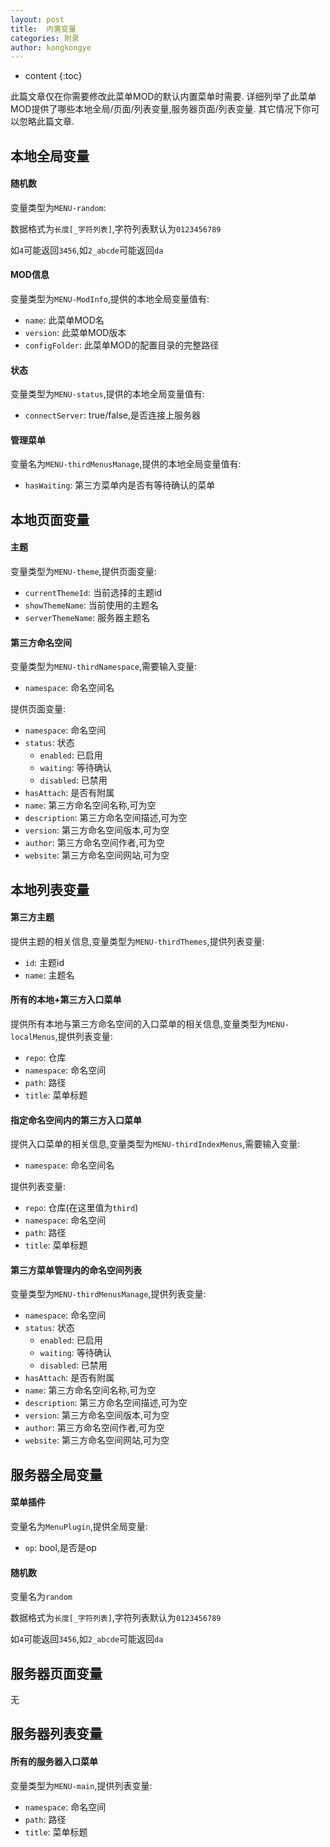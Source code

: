 ```yaml
---
layout: post
title:  内置变量
categories: 附录
author: kongkongye
---
```


* content
{:toc}

此篇文章仅在你需要修改此菜单MOD的默认内置菜单时需要.
详细列举了此菜单MOD提供了哪些本地全局/页面/列表变量,服务器页面/列表变量.
其它情况下你可以忽略此篇文章.




## 本地全局变量

#### 随机数
变量类型为`MENU-random`:

数据格式为`长度[_字符列表]`,字符列表默认为`0123456789`

如`4`可能返回`3456`,如`2_abcde`可能返回`da`

#### MOD信息
变量类型为`MENU-ModInfo`,提供的本地全局变量值有:

* `name`: 此菜单MOD名
* `version`: 此菜单MOD版本
* `configFolder`: 此菜单MOD的配置目录的完整路径

#### 状态
变量类型为`MENU-status`,提供的本地全局变量值有:

* `connectServer`: true/false,是否连接上服务器

#### 管理菜单
变量名为`MENU-thirdMenusManage`,提供的本地全局变量值有:

* `hasWaiting`: 第三方菜单内是否有等待确认的菜单

## 本地页面变量

#### 主题
变量类型为`MENU-theme`,提供页面变量:

* `currentThemeId`: 当前选择的主题id
* `showThemeName`: 当前使用的主题名
* `serverThemeName`: 服务器主题名

#### 第三方命名空间
变量类型为`MENU-thirdNamespace`,需要输入变量:

* `namespace`: 命名空间名

提供页面变量:

* `namespace`: 命名空间
* `status`: 状态
    * `enabled`: 已启用
    * `waiting`: 等待确认
    * `disabled`: 已禁用
* `hasAttach`: 是否有附属
* `name`: 第三方命名空间名称,可为空
* `description`: 第三方命名空间描述,可为空
* `version`: 第三方命名空间版本,可为空
* `author`: 第三方命名空间作者,可为空
* `website`: 第三方命名空间网站,可为空

## 本地列表变量

#### 第三方主题
提供主题的相关信息,变量类型为`MENU-thirdThemes`,提供列表变量:

* `id`: 主题id
* `name`: 主题名

#### 所有的本地+第三方入口菜单
提供所有本地与第三方命名空间的入口菜单的相关信息,变量类型为`MENU-localMenus`,提供列表变量:

* `repo`: 仓库
* `namespace`: 命名空间
* `path`: 路径
* `title`: 菜单标题

#### 指定命名空间内的第三方入口菜单
提供入口菜单的相关信息,变量类型为`MENU-thirdIndexMenus`,需要输入变量:

* `namespace`: 命名空间名

提供列表变量:

* `repo`: 仓库(在这里值为`third`)
* `namespace`: 命名空间
* `path`: 路径
* `title`: 菜单标题

#### 第三方菜单管理内的命名空间列表
变量类型为`MENU-thirdMenusManage`,提供列表变量:

* `namespace`: 命名空间
* `status`: 状态
    * `enabled`: 已启用
    * `waiting`: 等待确认
    * `disabled`: 已禁用
* `hasAttach`: 是否有附属
* `name`: 第三方命名空间名称,可为空
* `description`: 第三方命名空间描述,可为空
* `version`: 第三方命名空间版本,可为空
* `author`: 第三方命名空间作者,可为空
* `website`: 第三方命名空间网站,可为空

## 服务器全局变量
#### 菜单插件
变量名为`MenuPlugin`,提供全局变量:

* `op`: bool,是否是op

#### 随机数
变量名为`random`

数据格式为`长度[_字符列表]`,字符列表默认为`0123456789`

如`4`可能返回`3456`,如`2_abcde`可能返回`da`

## 服务器页面变量
无

## 服务器列表变量

#### 所有的服务器入口菜单
变量类型为`MENU-main`,提供列表变量:

* `namespace`: 命名空间
* `path`: 路径
* `title`: 菜单标题
